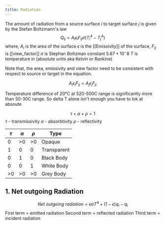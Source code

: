 ```yaml
---
title: Radiation
---
```

The amount of radiation from a source surface $i$ to target surface $j$ is given by the Stefan Boltzmann's law
$$Q_{ij} = A_i\epsilon_iF_{ij}\sigma(T^4_i-T^4_j)$$
where,
$A_i$ is the area of the surface
$\epsilon$ is the [[Emissivity]] of the surface,
$F_{ij}$ is [[view_factor]]
$\sigma$ is Stephan Boltzman constant $5.67 * 10^-8$
$T$ is temperature in (absolute units aka Kelvin or Rankine)

Note that, the area, emissivity and view factor need to be consistent with respect to source or target in the equation.

$$A_i\epsilon_iF_{ij} =  A_j\epsilon_jF_{ji}$$

Temperature difference of 20°C at 520-500C range is significantly more than 50-30C range. So delta T alone isn't enough you have to lok at absoute

$$\tau + \alpha + \rho = 1$$
$\tau$ - transmissivity
$\alpha$ - absorbtivity
$\rho$ - reflectivity

| $\tau$ | $\alpha$ | $\rho$ | Type        |
| ------ | -------- | ------ | ----------- |
| 0      | >0       | >0     | Opaque      |
| 1      | 0        | 0      | Transparent |
| 0      | 1        | 0      | Black Body  |
| 0      | 0        | 1      | White Body  |
| >0     | >0       | >0     | Grey Body            |


## 1. Net outgoing Radiation
$$ Net\ outgoing\ radiation = \epsilon \sigma T^4 + (1-\epsilon)q_i - q_i$$
First term = emitted radiation
Second term = reflected radiation
Third term = incident radiation

